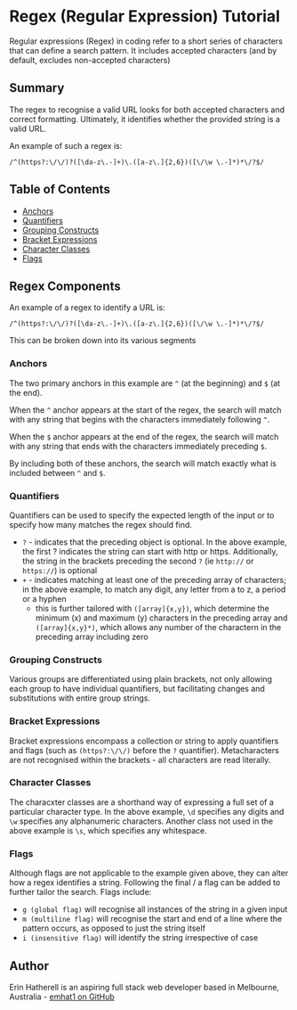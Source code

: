 # Regex (Regular Expression) Tutorial

Regular expressions (Regex) in coding refer to a short series of characters that can define a search pattern.  It includes accepted characters (and by default, excludes non-accepted characters)


## Summary

The regex to recognise a valid URL looks for both accepted characters and correct formatting.  Ultimately, it identifies whether the provided string is a valid URL.

An example of such a regex is:
````
/^(https?:\/\/)?([\da-z\.-]+)\.([a-z\.]{2,6})([\/\w \.-]*)*\/?$/
```` 


## Table of Contents

- [Anchors](#anchors)
- [Quantifiers](#quantifiers)
- [Grouping Constructs](#grouping-constructs)
- [Bracket Expressions](#bracket-expressions)
- [Character Classes](#character-classes)
- [Flags](#flags)


## Regex Components

An example of a regex to identify a URL is:
````
/^(https?:\/\/)?([\da-z\.-]+)\.([a-z\.]{2,6})([\/\w \.-]*)*\/?$/
```` 
This can be broken down into its various segments



### Anchors

The two primary anchors in this example are `^` (at the beginning) and `$` (at the end).

When the `^` anchor appears at the start of the regex, the search will match with any string that begins with the characters immediately following `^`.

When the `$` anchor appears at the end of the regex, the search will match with any string that ends with the characters immediately preceding `$`.

By including both of these anchors, the search will match exactly what is included between `^` and `$`.



### Quantifiers

Quantifiers can be used to specify the expected length of the input or to specify how many matches the regex should find.

 - `?` - indicates that the preceding object is optional.  In the above example, the first ? indicates the string can start with http or https.  Additionally, the string in the brackets preceding the second `?` (ie `http://` or `https://`) is optional
 - `+` - indicates matching at least one of the preceding array of characters; in the above example, to match any digit, any letter from a to z, a period or a hyphen
    - this is further tailored with `([array]{x,y})`, which determine the minimum (x) and maximum (y) characters in the preceding array and `([array]{x,y}*)`, which allows any number of the charactern in the preceding array including zero



### Grouping Constructs

Various groups are differentiated using plain brackets, not only allowing each group to have individual quantifiers, but facilitating changes and substitutions with entire group strings.



### Bracket Expressions

Bracket expressions encompass a collection or string to apply quantifiers and flags (such as `(https?:\/\/)` before the `?` quantifier).  Metacharacters are not recognised within the brackets - all characters are read literally.



### Character Classes

The characxter classes are a shorthand way of expressing a full set of a particular character type.  In the above example, `\d` specifies any digits and `\w` specifies any alphanumeric characters.  Another class not used in the above example is `\s`, which specifies any whitespace.



### Flags

Although flags are not applicable to the example given above, they can alter how a regex identifies a string.  Following the final / a flag can be added to further tailor the search. Flags include:

 - `g (global flag)` will recognise all instances of the string in a given input
 - `m (multiline flag)` will recognise the start and end of a line where the pattern occurs, as opposed to just the string itself
 - `i (insensitive flag)` will identify the string irrespective of case



## Author

Erin Hatherell is an aspiring full stack web developer based in Melbourne, Australia - [emhat1 on GitHub](https://github.com/emhat1)